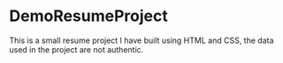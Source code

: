 # DemoResumeProject
This is a small resume project I have built using HTML and CSS, the data used in the project are not authentic.
